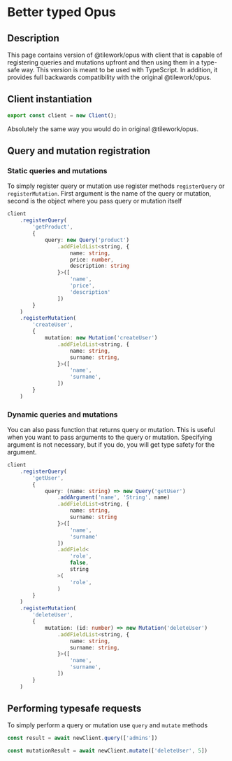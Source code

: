 # Better typed Opus

## Description

This page contains version of @tilework/opus with client that is capable of registering queries and mutations upfront and then using them in a type-safe way. This version is meant to be used with TypeScript. In addition, it provides full backwards compatibility with the original @tilework/opus.

## Client instantiation
    
```typescript
export const client = new Client();
```

Absolutely the same way you would do in original @tilework/opus.

## Query and mutation registration

### Static queries and mutations

To simply register query or mutation use register methods `registerQuery` or `registerMutation`. First argument is the name of the query or mutation, second is the object where you pass query or mutation itself

```typescript
client
    .registerQuery(
        'getProduct',
        {
            query: new Query('product')
                .addFieldList<string, {
                    name: string,
                    price: number,
                    description: string
                }>([
                    'name',
                    'price',
                    'description'
                ])
        }
    )
    .registerMutation(
        'createUser',
        {
            mutation: new Mutation('createUser')
                .addFieldList<string, {
                    name: string,
                    surname: string,
                }>([
                    'name',
                    'surname',
                ])
        }
    )
```

### Dynamic queries and mutations

You can also pass function that returns query or mutation. This is useful when you want to pass arguments to the query or mutation. Specifying argument is not necessary, but if you do, you will get type safety for the argument.

```typescript
client
    .registerQuery(
        'getUser',
        {
            query: (name: string) => new Query('getUser')
                .addArgument('name', 'String', name)
                .addFieldList<string, {
                    name: string,
                    surname: string
                }>([
                    'name',
                    'surname'
                ])
                .addField<
                    'role',
                    false,
                    string
                >(
                    'role',
                )
        }
    )
    .registerMutation(
        'deleteUser',
        {
            mutation: (id: number) => new Mutation('deleteUser')
                .addFieldList<string, {
                    name: string,
                    surname: string,
                }>([
                    'name',
                    'surname',
                ])
        }
    )
```

## Performing typesafe requests

To simply perform a query or mutation use `query` and `mutate` methods

```typescript
const result = await newClient.query(['admins'])

const mutationResult = await newClient.mutate(['deleteUser', 5])
```
